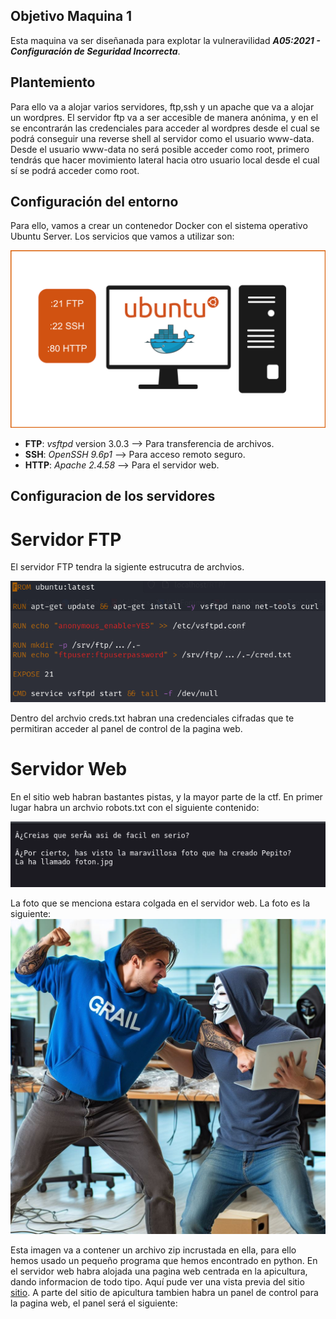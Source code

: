 ## Objetivo Maquina 1
Esta maquina va ser diseñanada para explotar la vulneravilidad ***A05:2021 - Configuración de Seguridad Incorrecta***.

## Plantemiento
Para ello va a alojar varios servidores, ftp,ssh y un apache que va a alojar un wordpres. El servidor ftp va a ser accesible de manera anónima, y en el se encontrarán las credenciales para acceder al wordpres desde el cual se podrá conseguir una reverse shell al servidor como el usuario www-data. Desde el usuario www-data no será posible acceder como root, primero tendrás que hacer movimiento lateral hacia otro usuario local desde el cual sí se podrá acceder como root. 


## Configuración del entorno
Para ello, vamos a crear un contenedor Docker con el sistema operativo Ubuntu Server. Los servicios que vamos a utilizar son:

![](/Assets/M1.0.png)

- **FTP**: *vsftpd* version 3.0.3 --> Para transferencia de archivos.
- **SSH**: *OpenSSH 9.6p1* --> Para acceso remoto seguro.
- **HTTP**: *Apache 2.4.58* --> Para el servidor web.
 
## Configuracion de los servidores

# Servidor FTP

El servidor FTP tendra la sigiente estrucutra de archvios.

![](/Assets/Dockerfile1.0.png)

Dentro del archvio creds.txt habran una credenciales cifradas que te permitiran acceder al panel de control de la pagina web.

# Servidor Web

En el sitio web habran bastantes pistas, y la mayor parte de la ctf.
En primer lugar habra un archvio robots.txt con el siguiente contenido:

![](/Assets/robots.png)

La foto que se menciona estara colgada en el servidor web. La foto es la siguiente:
![](/Assets/foton.jpeg)

Esta imagen va a contener un archivo zip incrustada en ella, para ello hemos usado un pequeño programa que hemos encontrado en python.
En el servidor web habra alojada una pagina web centrada en la apicultura, dando informacion de todo tipo. 
Aquí pude ver una vista previa del sitio [sitio](https://pro2y38.000webhostapp.com/).
A parte del sitio de apicultura tambien habra un panel de control para la pagina web, el panel será el siguiente:


